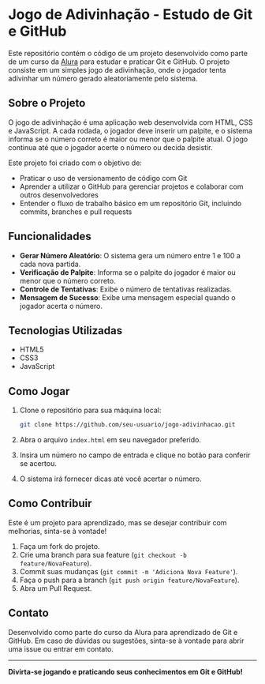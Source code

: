 # Jogo de Adivinhação - Estudo de Git e GitHub

Este repositório contém o código de um projeto desenvolvido como parte de um curso da [Alura](https://www.alura.com.br/) para estudar e praticar Git e GitHub. O projeto consiste em um simples jogo de adivinhação, onde o jogador tenta adivinhar um número gerado aleatoriamente pelo sistema.

## Sobre o Projeto

O jogo de adivinhação é uma aplicação web desenvolvida com HTML, CSS e JavaScript. A cada rodada, o jogador deve inserir um palpite, e o sistema informa se o número correto é maior ou menor que o palpite atual. O jogo continua até que o jogador acerte o número ou decida desistir.

Este projeto foi criado com o objetivo de:
- Praticar o uso de versionamento de código com Git
- Aprender a utilizar o GitHub para gerenciar projetos e colaborar com outros desenvolvedores
- Entender o fluxo de trabalho básico em um repositório Git, incluindo commits, branches e pull requests

## Funcionalidades

- **Gerar Número Aleatório**: O sistema gera um número entre 1 e 100 a cada nova partida.
- **Verificação de Palpite**: Informa se o palpite do jogador é maior ou menor que o número correto.
- **Controle de Tentativas**: Exibe o número de tentativas realizadas.
- **Mensagem de Sucesso**: Exibe uma mensagem especial quando o jogador acerta o número.

## Tecnologias Utilizadas

- HTML5
- CSS3
- JavaScript

## Como Jogar

1. Clone o repositório para sua máquina local:
    ```bash
    git clone https://github.com/seu-usuario/jogo-adivinhacao.git
    ```

2. Abra o arquivo `index.html` em seu navegador preferido.

3. Insira um número no campo de entrada e clique no botão para conferir se acertou.

4. O sistema irá fornecer dicas até você acertar o número.

## Como Contribuir

Este é um projeto para aprendizado, mas se desejar contribuir com melhorias, sinta-se à vontade!

1. Faça um fork do projeto.
2. Crie uma branch para sua feature (`git checkout -b feature/NovaFeature`).
3. Commit suas mudanças (`git commit -m 'Adiciona Nova Feature'`).
4. Faça o push para a branch (`git push origin feature/NovaFeature`).
5. Abra um Pull Request.

## Contato

Desenvolvido como parte do curso da Alura para aprendizado de Git e GitHub. Em caso de dúvidas ou sugestões, sinta-se à vontade para abrir uma issue ou entrar em contato.

---

**Divirta-se jogando e praticando seus conhecimentos em Git e GitHub!**
